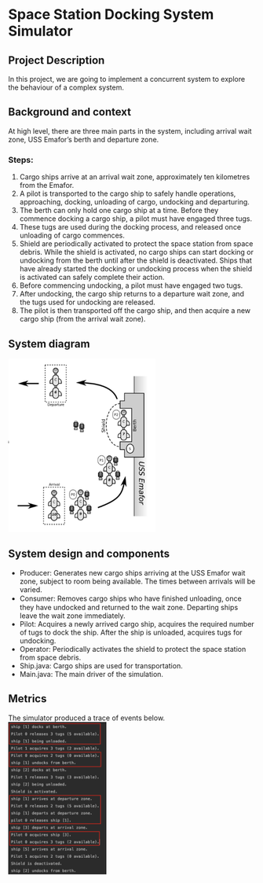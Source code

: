 # Space Station Docking System Simulator

## Project Description
In this project, we are going to implement a concurrent system to explore the behaviour of a complex system. 

## Background and context
At high level, there are three main parts in the system, including arrival wait zone, USS Emafor’s berth and departure zone.  
### Steps:
1. Cargo ships arrive at an arrival wait zone, approximately ten kilometres from the Emafor.
2. A pilot is transported to the cargo ship to safely handle operations, approaching, docking, unloading of cargo, undocking and departuring.
3. The berth can only hold one cargo ship at a time. Before they commence docking a cargo ship, a pilot must have engaged three tugs.
4. These tugs are used during the docking process, and released once unloading of cargo commences.
5. Shield are periodically activated to protect the space station from space debris. While the shield is activated, no cargo ships can start docking or undocking from the berth until after the shield is deactivated. Ships that have already started the docking or undocking process when the shield is activated can safely complete their action. 
6. Before commencing undocking, a pilot must have engaged two tugs.
7. After undocking, the cargo ship returns to a departure wait zone, and the tugs used for undocking are released.
8. The pilot is then transported off the cargo ship, and then acquire a new cargo ship (from the arrival wait zone).


## System diagram
<img src="./resources/system_diagram.png" alt="drawing" width="300"/>

## System design and components
- Producer: Generates new cargo ships arriving at the USS Emafor wait zone, subject to room being available. The times between arrivals will be varied.
- Consumer: Removes cargo ships who have ﬁnished unloading, once they have undocked and returned to the wait zone. Departing ships leave the wait zone immediately.
- Pilot: Acquires a newly arrived cargo ship, acquires the required number of tugs to dock the ship. After the ship is unloaded, acquires tugs for undocking.
- Operator: Periodically activates the shield to protect the space station from space debris.
- Ship.java: Cargo ships are used for transportation.
- Main.java: The main driver of the simulation.

## Metrics
The simulator produced a trace of events below.  
<img src="./resources/simulation_results.png" alt="drawing" width="200"/>
